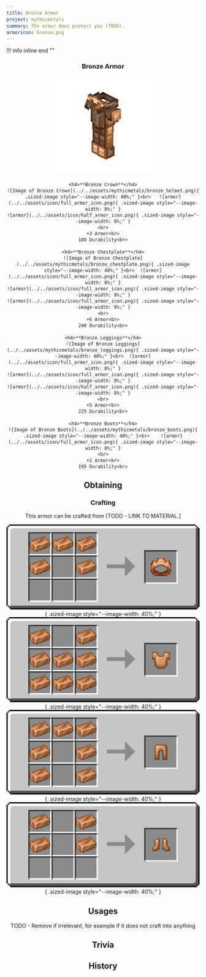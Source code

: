 ```yaml
---
title: Bronze Armor
project: mythicmetals
summary: The armor does protect you (TODO).
armoricon: bronze.png
---
```


!!! info inline end ""
    <center class=tooltip>
    <h3>**Bronze Armor**</h3>
    ![WRITE ALT TEXT HERE](../../assets/armor-models/256/bronze.png)<br>

	<h4>**Bronze Crown**</h4>
	![Image of Bronze Crown](../../assets/mythicmetals/bronze_helmet.png){ .sized-image style="--image-width: 40%;" }<br>	![armor](../../assets/icon/full_armor_icon.png){ .sized-image style="--image-width: 8%;" }
	![armor](../../assets/icon/half_armor_icon.png){ .sized-image style="--image-width: 8%;" }
	<br>
	+3 Armor<br>
	180 Durability<br>

	<h4>**Bronze Chestplate**</h4>
	![Image of Bronze Chestplate](../../assets/mythicmetals/bronze_chestplate.png){ .sized-image style="--image-width: 40%;" }<br>	![armor](../../assets/icon/full_armor_icon.png){ .sized-image style="--image-width: 8%;" }
	![armor](../../assets/icon/full_armor_icon.png){ .sized-image style="--image-width: 8%;" }
	![armor](../../assets/icon/full_armor_icon.png){ .sized-image style="--image-width: 8%;" }
	<br>
	+6 Armor<br>
	240 Durability<br>

	<h4>**Bronze Leggings**</h4>
	![Image of Bronze Leggings](../../assets/mythicmetals/bronze_leggings.png){ .sized-image style="--image-width: 40%;" }<br>	![armor](../../assets/icon/full_armor_icon.png){ .sized-image style="--image-width: 8%;" }
	![armor](../../assets/icon/full_armor_icon.png){ .sized-image style="--image-width: 8%;" }
	![armor](../../assets/icon/half_armor_icon.png){ .sized-image style="--image-width: 8%;" }
	<br>
	+5 Armor<br>
	225 Durability<br>

	<h4>**Bronze Boots**</h4>
	![Image of Bronze Boots](../../assets/mythicmetals/bronze_boots.png){ .sized-image style="--image-width: 40%;" }<br>	![armor](../../assets/icon/full_armor_icon.png){ .sized-image style="--image-width: 8%;" }
	<br>
	+2 Armor<br>
	195 Durability<br>


## Obtaining

### Crafting

This armor can be crafted from [TODO - LINK TO MATERIAL.]

![Image of the recipe for Bronze Helmet](../../assets/mythicmetals/recipes/armor/bronze_helmet.png){ .sized-image style="--image-width: 40%;" }
![Image of the recipe for Bronze Chestplate](../../assets/mythicmetals/recipes/armor/bronze_chestplate.png){ .sized-image style="--image-width: 40%;" }
![Image of the recipe for Bronze Leggings](../../assets/mythicmetals/recipes/armor/bronze_leggings.png){ .sized-image style="--image-width: 40%;" }
![Image of the recipe for Bronze Boots](../../assets/mythicmetals/recipes/armor/bronze_boots.png){ .sized-image style="--image-width: 40%;" }

## Usages

TODO - Remove if irrelevant, for example if it does not craft into anything

## Trivia

## History

